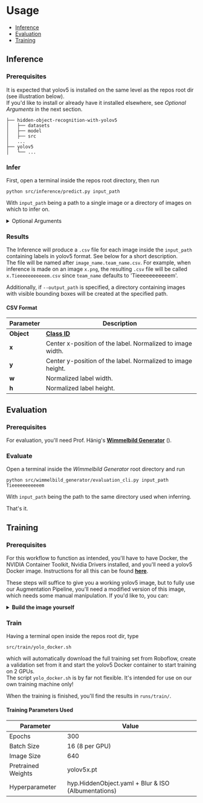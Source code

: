 # Usage

- [Inference](#inference)
- [Evaluation](#evaluation)
- [Training](#training)

## Inference

### Prerequisites

It is expected that yolov5 is installed on the same level as the repos root dir (see illustration below).  
If you'd like to install or already have it installed elsewhere, see _Optional Arguments_ in the next section.

```
├── hidden-object-recognition-with-yolov5
│   ├── datasets
│   ├── model
│   ├── src
│   ...
├── yolov5
│   └── ...
```

### Infer

First, open a terminal inside the repos root directory, then run

```shell
python src/inference/predict.py input_path
```

With `input_path` being a path to a single image or a directory of images on which to infer on.

<details><summary>Optional Arguments</summary>
  <ul>
    <li><code>--output_path</code> Specifies a directory in which the prediction images with visible bounding boxes will be saved. It won't be used if not specified.</li>
    <li><code>--yolov5_path</code> Use this to point to yolo's root dir.<br></li>
    <li><code>--weights_path</code> Use this to change the weights which will be used for inference.</li>
    <li><code>--team_name</code> Defaults to 'Tieeeeeeeeeeem'.</li>
  </ul>
</details>

### Results

The Inference will produce a `.csv` file for each image inside the `input_path` containing labels in yolov5 format. See
below for a short description.  
The file will be named after `image_name.team_name.csv`. For example, when inference is made on an image `x.png`, the
resulting `.csv` file will be called `x.Tieeeeeeeeeeem.csv` since `team_name` defaults to 'Tieeeeeeeeeeem'.

Additionally, if `--output_path` is specified, a directory containing images with visible bounding boxes will be
created at the specified path.

#### CSV Format

| Parameter  | Description                                                 |
|------------|-------------------------------------------------------------|
| **Object** | [**Class ID**](./model/README.md)                           |
| **x**      | Center x-position of the label. Normalized to image width.  |
| **y**      | Center y-position of the label. Normalized to image height. |
| **w**      | Normalized label width.                                     |
| **h**      | Normalized label height.                                    |

## Evaluation

### Prerequisites

For evaluation, you'll need Prof. Hänig's [**Wimmelbild
Generator**](https://gitlab.hs-anhalt.de/ki/lehre/modul-kuenstliche-intelligenz/praktikum-ss2022/wimmelbild-generator) ().

### Evaluate

Open a terminal inside the _Wimmelbild Generator_ root directory and run

```shell
python src/wimmelbild_generator/evaluation_cli.py input_path Tieeeeeeeeeeem
```

With `input_path` being the path to the same directory used when inferring.

That's it.

## Training

### Prerequisites

For this workflow to function as intended, you'll have to have Docker, the NVIDIA Container Toolkit, Nvidia Drivers
installed, and you'll need a yolov5 Docker image.
Instructions for all this can be found [**here**](https://github.com/ultralytics/yolov5/wiki/Docker-Quickstart).

These steps will suffice to give you a working yolov5 image, but to fully use our Augmentation Pipeline, you'll need
a modified version of this image, which needs some manual manipulation. If you'd like to, you can:

<details><summary><b>Build the image yourself</b></summary>

After completing the above steps, we need to enable an augmentation library called `albumentations`.
This is achieved by running the previously downloaded image in interactive mode, so we can alter some files.

### 1) Start the Docker container and make some changes

To start the container, type

```shell
docker run --ipc=host -it --gpus all ultralytics/yolov5:latest  
```

You should be inside the docker container now. Now you have to manipulate some files:

- First, use any text editor to
  uncomment [line 38](https://github.com/ultralytics/yolov5/blob/master/requirements.txt#L38) inside
  the  `requirements.txt`.
  - Save and close the file afterwards.
- Then use the same editor to
  remove [lines 24-31](https://github.com/ultralytics/yolov5/blob/master/utils/augmentations.py#L24-L31)
  from `utils/augmentations.py`.
- Now paste the following in its place and save and close the file afterwards.

```python
T = [
  A.Blur(p=0.4, blur_limit=(3, 20)),
  A.ISONoise(p=0.4, intensity=(0.5, 2.0))]
```

Exit the container with

```shell
exit
```

### 2) Create an image from the altered container

Run

```shell
docker ps -a
```

and look for your container. Use the `IMAGE` column to identify it.  
With the container ID, use the following step to create the image.

```shell
docker commit [YOUR_CONTAINER_ID] ultralytics/yolov5:albumentations
```

</details>

### Train

Having a terminal open inside the repos root dir, type

```shell
src/train/yolo_docker.sh
```

which will automatically download the full training set from Roboflow, create a validation set from it and start the
yolov5 Docker container to start training on 2 GPUs.  
The script `yolo_docker.sh` is by far not flexible. It's intended for use on our own training machine only!

When the training is finished, you'll find the results in `runs/train/`.

#### Training Parameters Used

| Parameter          | Value                                               |
|--------------------|-----------------------------------------------------|
| Epochs             | 300                                                 |
| Batch Size         | 16 (8 per GPU)                                      |
| Image Size         | 640                                                 |
| Pretrained Weights | yolov5x.pt                                          |
| Hyperparameter     | hyp.HiddenObject.yaml + Blur & ISO (Albumentations) |
